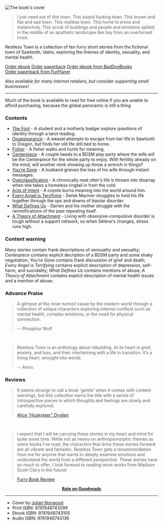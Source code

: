 ---
---

![The book's cover](/cover-front.jpg)


<script src="https://gumroad.com/js/gumroad.js"></script>

> I just need out of this town. This stupid fucking town. This brown and flat and sad town. This restless town. This home to ennui and melancholy. This scrub of buildings and people and emotions spilled in the middle of an apathetic landscape like hay from an overturned truck.

Restless Town is a collection of ten furry short stories from the fictional town of Sawtooth, Idaho, exploring the themes of identity, sexuality, and mental health.

<div class="buy">
<p>
<a href="https://makyo.itch.io/restless-town">Order ebook</a>
<a href="https://makyo-ink.square.site/product/restless-town/1">Order paperback</a>
<a href="https://baddogbooks.com/product/a-wildness-of-the-heart-limerant-object-and-other-stories/" target="_blank">Order ebook from BadDogBooks</a><br/>
<a href="https://furplanet.com/shop/item.aspx?itemid=1084" target="_blank">Order paperback from FurPlanet</a>
</p>
<p>
<em>Also available for many internet retailers, but consider supporting small businesses!</em>
</p>
</div>

-----

Much of the book is available to read for free online if you are unable to afford purchasing, because the global panoramic is still a thing
### Contents

* [The Fool](the-fool) - A student and a motherly badger explore questions of identity through a tarot reading.
* [Disappearance](disappearance) - A weasel attempts to escape from her life in Sawtooth to Oregon, but finds her old life still tied to home.
* [Fisher](fisher) - A fisher walks and hunts for meaning.
* [Centerpiece](centerpiece) - A couple heads to a BDSM play party where the wife will be the Centerpiece for the whole party to enjoy. With fertility already on the mind, will another mink showing up throw a wrench in things?
* [You're Gone](youre-gone) - A husband grieves the loss of his wife through instant messages.
* [Overclassification](overclassification) - A chronically neat otter's life is thrown into disarray when she takes a homeless ringtail in from the cold.
* [Acts of Intent](acts-of-intent) - A coyote burns meaning into the world around him.
* [Every Angel is Terrifying](every-angel-is-terrifying) - Derek MacIver struggles to hold his life together through the ups and downs of bipolar disorder.
* [What Defines Us](what-defines-us) - Darren and his mother struggle with the rammifications of the past repeating itself.
* [A Theory of Attachment](a-theory-of-attachment) - Living with obsessive-compulsive disorder is tough without a support network, so when Sélène's changes, stress runs high.

### Content warning

Many stories contain frank descriptions of sensuality and sexuality; *Centerpiece* contains explicit decription of a BDSM party and some shaky negotiation; *You're Gone* contains frank discussion of grief and death; *Every Angel is Terrifying* contains explicit description of depression, self-harm, and suicidality; *What Defines Us* contains mentions of abuse; *A Theory of Attachment* contains explicit description of mental health issues and a mention of abuse.

### Advance Praise

> A glimpse at the inner turmoil cause by the modern world through a collection of unique characters exploring internal conflicts such as mental health, complex emotions, or the need for physical connection.
>
> -- Phosphor Wulf

&nbsp;

> Restless Town is an anthology about rebuilding. At its heart is grief, anxiety, and loss, and their intertwining with a life in transition. It’s a living heart, wrought into words.
>
> -- Anon.

<!-- [Southpaws Podcast](https://www.podbean.com/media/share/pb-tcfzc-c91925) 1:18:25 -->

### Reviews

> It seems strange to call a book 'gentle' when it comes with content warnings, but this collection earns the title with a series of introspective pieces in which thoughts and feelings are slowly and carefully explored.
>
> [Alice "Huskyteer" Dryden](https://www.goodreads.com/review/show/3066083728?book_show_action=true)

&nbsp;

> I expect that I will be carrying these stories in my heart and mind for quite some time. While not as heavy on anthropomorphic themes as some books I’ve read, the characters that drive these stories forward are all vibrant and fantastic. Restless Town gets a recommendation from me for anyone that wants to deeply examine emotions and understand the world from a different perspective. These stories have so much to offer, I look forward to reading more works from Madison Scott-Clary in the future!
>
> [Furry Book Review](https://furrybookreview.wixsite.com/blog/single-post/2020/02/15/Restless-Town-by-Madison-Scott-Clary)

<div style="text-align: center"><strong><a href="https://www.goodreads.com/book/show/48839037-restless-town">Rate on Goodreads</a></strong></div>

-----

* Cover by [Julian Norwood](https://patreon.com/Cadmiumtea).
* Print ISBN: 9781948743099
* Ebook ISBN: 9781948743105
* Audio ISBN: 9781948743136
